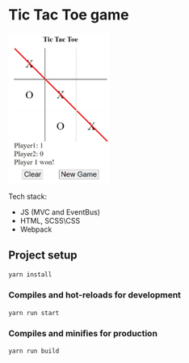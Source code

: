 # Tic Tac Toe game

<img width="200px" src="https://github.com/i-am-artur/I-am-artur/blob/master/images/tictactoe.jpg">

Tech stack:
- JS (MVC and EventBus)
- HTML, SCSS\CSS
- Webpack

## Project setup
```
yarn install
```

### Compiles and hot-reloads for development
```
yarn run start
```

### Compiles and minifies for production
```
yarn run build
```
